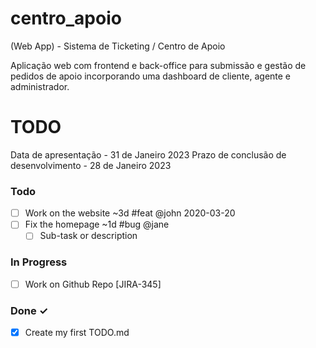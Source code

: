 # centro_apoio
(Web App) - Sistema de Ticketing / Centro de Apoio


Aplicação web com frontend e back-office para submissão e gestão de pedidos de apoio incorporando uma dashboard de cliente, agente e administrador.

# TODO

Data de apresentação - 31 de Janeiro 2023
Prazo de conclusão de desenvolvimento - 28 de Janeiro 2023

### Todo

- [ ] Work on the website ~3d #feat @john 2020-03-20  
- [ ] Fix the homepage ~1d #bug @jane  
  - [ ] Sub-task or description  

### In Progress

- [ ] Work on Github Repo [JIRA-345]  

### Done ✓

- [x] Create my first TODO.md  